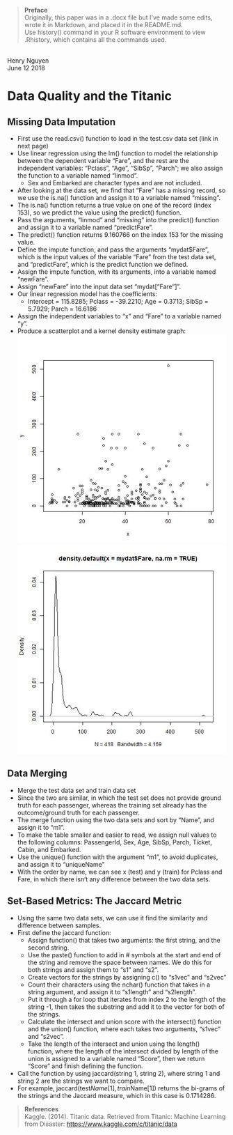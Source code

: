 > **Preface**
<br> Originally, this paper was in a .docx file but I've made some edits, wrote it in Markdown, and placed it in the README.md. 
<br> Use history() command in your R software environment to view .Rhistory, which contains all the commands used. 
</br>
Henry Nguyen
<br> June 12 2018
</br>

# Data Quality and the Titanic 

## Missing Data Imputation
- First use the read.csv() function to load in the test.csv data set (link in next page)
- Use linear regression using the lm() function to model the relationship between the dependent variable “Fare”, and the rest are the independent variables: “Pclass”, “Age”, “SibSp”, “Parch”; we also assign the function to a variable named “linmod”. 
    - Sex and Embarked are character types and are not included.
- After looking at the data set, we find that “Fare” has a missing record, so we use the is.na() function and assign it to a variable named “missing”.
- The is.na() function returns a true value on one of the record (index 153), so we predict the value using the predict() function.
- Pass the arguments, “linmod” and “missing” into the predict() function and assign it to a variable named “predictFare”.
- The predict() function returns 9.160766 on the index 153 for the missing value.
- Define the impute function, and pass the arguments “mydat$Fare”, which is the input values of the variable “Fare” from the test data set, and “predictFare”, which is the predict function we defined.
- Assign the impute function, with its arguments, into a variable named “newFare”.
- Assign “newFare” into the input data set “mydat[“Fare”]”.
- Our linear regression model has the coefficients:
    - Intercept = 115.8285; Pclass = -39.2210; Age = 0.3713; SibSp = 5.7929; Parch = 16.6186
- Assign the independent variables to “x” and “Fare” to a variable named “y”.
- Produce a scatterplot and a kernel density estimate graph:
![Scatterplot](/output/scatterplot.jpg  "Scatterplot")
![KDE](/output/kde.jpg  "Kernel Density Estimate")

## Data Merging
- Merge the test data set and train data set
- Since the two are similar, in which the test set does not provide ground truth for each passenger, whereas the training set already has the outcome/ground truth for each passenger.
- The merge function using the two data sets and sort by “Name”, and assign it to “m1”.
- To make the table smaller and easier to read, we assign null values to the following columns: PassengerId, Sex, Age, SibSp, Parch, Ticket, Cabin, and Embarked.
- Use the unique() function with the argument “m1”, to avoid duplicates, and assign it to “uniqueName”
- With the order by name, we can see x (test) and y (train) for Pclass and Fare, in which there isn’t any difference between the two data sets.

## Set-Based Metrics: The Jaccard Metric
- Using the same two data sets, we can use it find the similarity and difference between samples.
- First define the jaccard function:
    - Assign function() that takes two arguments: the first string, and the second string.
    - Use the paste() function to add in # symbols at the start and end of the string and remove the space between names. We do this for both strings and assign them to “s1” and “s2”.
    - Create vectors for the strings by assigning c() to “s1vec” and “s2vec” 
    - Count their characters using the nchar() function that takes in a string argument, and assign it to “s1length” and “s2length”.
    - Put it through a for loop that iterates from index 2 to the length of the string -1, then takes the substring and add it to the vector for both of the strings.
    - Calculate the intersect and union score with the intersect() function and the union() function, where each takes two arguments, “s1vec” and “s2vec”.
    - Take the length of the intersect and union using the length() function, where the length of the intersect divided by length of the union is assigned to a variable named “Score”, then we return “Score” and finish defining the function.
- Call the function by using jaccard(string 1, string 2), where string 1 and string 2 are the strings we want to compare.
- For example, jaccard(test$Name[1], train$Name[1]) returns the bi-grams of the strings and the Jaccard measure, which in this case is 0.1714286.



> **References** 
<br> Kaggle. (2014). Titanic data. Retrieved from Titanic: Machine Learning from Disaster: https://www.kaggle.com/c/titanic/data </br>

